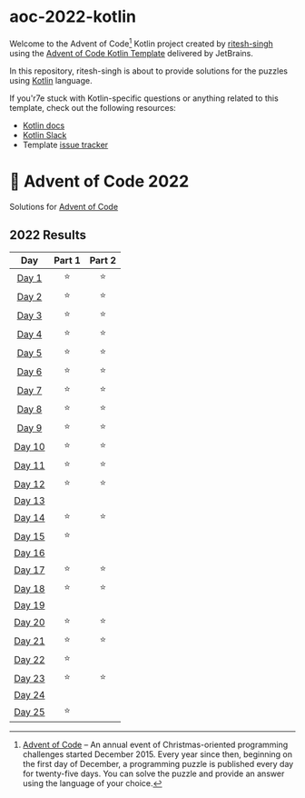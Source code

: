 # aoc-2022-kotlin

Welcome to the Advent of Code[^aoc] Kotlin project created by [ritesh-singh][github] using the [Advent of Code Kotlin Template][template] delivered by JetBrains.

In this repository, ritesh-singh is about to provide solutions for the puzzles using [Kotlin][kotlin] language.

If you'r7e stuck with Kotlin-specific questions or anything related to this template, check out the following resources:

- [Kotlin docs][docs]
- [Kotlin Slack][slack]
- Template [issue tracker][issues]


[^aoc]:
    [Advent of Code][aoc] – An annual event of Christmas-oriented programming challenges started December 2015.
    Every year since then, beginning on the first day of December, a programming puzzle is published every day for twenty-five days.
    You can solve the puzzle and provide an answer using the language of your choice.

[aoc]: https://adventofcode.com
[docs]: https://kotlinlang.org/docs/home.html
[github]: https://github.com/ritesh-singh
[issues]: https://github.com/kotlin-hands-on/advent-of-code-kotlin-template/issues
[kotlin]: https://kotlinlang.org
[slack]: https://surveys.jetbrains.com/s3/kotlin-slack-sign-up
[template]: https://github.com/kotlin-hands-on/advent-of-code-kotlin-template


# 🎄 Advent of Code 2022

Solutions for [Advent of Code](https://adventofcode.com/)

<!--- advent_readme_stars table --->
## 2022 Results

|                      Day                       | Part 1 | Part 2 |
|:----------------------------------------------:| :---: | :---: |
|  [Day 1](https://adventofcode.com/2022/day/1)  | ⭐ | ⭐ |
|  [Day 2](https://adventofcode.com/2022/day/2)  | ⭐ | ⭐ |
|  [Day 3](https://adventofcode.com/2022/day/3)  | ⭐ | ⭐ |
|  [Day 4](https://adventofcode.com/2022/day/4)  | ⭐ | ⭐ |
|  [Day 5](https://adventofcode.com/2022/day/5)  | ⭐ | ⭐ |
|  [Day 6](https://adventofcode.com/2022/day/6)  | ⭐ | ⭐ |
|  [Day 7](https://adventofcode.com/2022/day/7)  | ⭐ | ⭐ |
|  [Day 8](https://adventofcode.com/2022/day/8)  | ⭐ | ⭐ |
|  [Day 9](https://adventofcode.com/2022/day/9)  | ⭐ | ⭐ |
| [Day 10](https://adventofcode.com/2022/day/10) | ⭐ | ⭐ |
| [Day 11](https://adventofcode.com/2022/day/11) | ⭐ | ⭐ |
| [Day 12](https://adventofcode.com/2022/day/12) | ⭐ | ⭐ |
| [Day 13](https://adventofcode.com/2022/day/13) |   |    |
| [Day 14](https://adventofcode.com/2022/day/14) | ⭐ | ⭐ |
| [Day 15](https://adventofcode.com/2022/day/15) | ⭐ |    |
| [Day 16](https://adventofcode.com/2022/day/16) |  |  |
| [Day 17](https://adventofcode.com/2022/day/17) | ⭐ | ⭐ |
| [Day 18](https://adventofcode.com/2022/day/18) | ⭐ | ⭐ |
| [Day 19](https://adventofcode.com/2022/day/19) |   |   |
| [Day 20](https://adventofcode.com/2022/day/20) | ⭐ | ⭐ |
| [Day 21](https://adventofcode.com/2022/day/21) | ⭐ | ⭐ |
| [Day 22](https://adventofcode.com/2022/day/22) | ⭐ |  |
| [Day 23](https://adventofcode.com/2022/day/23) | ⭐ | ⭐ |
| [Day 24](https://adventofcode.com/2022/day/24) |  |  |
| [Day 25](https://adventofcode.com/2022/day/25) | ⭐ |  |
<!--- advent_readme_stars table --->
